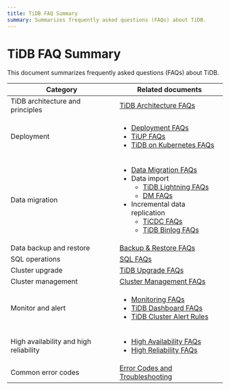 ```yaml
---
title: TiDB FAQ Summary
summary: Summarizes frequently asked questions (FAQs) about TiDB.
---
```


# TiDB FAQ Summary

This document summarizes frequently asked questions (FAQs) about TiDB.

<table>
<thead>
  <tr>
    <th>Category</th>
    <th>Related documents</th>
  </tr>
</thead>
<tbody>
  <tr>
    <td>TiDB architecture and principles</td>
    <td><a href="https://docs.pingcap.com/tidb/v7.1/tidb-faq">TiDB Architecture FAQs</a></td>
  </tr>
  <tr>
    <td>Deployment</td>
    <td><ul><li><a href="https://docs.pingcap.com/tidb/v7.1/deploy-and-maintain-faq">Deployment FAQs</a></li><li><a href="https://docs.pingcap.com/tidb/v7.1/tiup-faq">TiUP FAQs</a></li><li><a href="https://docs.pingcap.com/tidb-in-kubernetes/stable/faq">TiDB on Kubernetes FAQs</a></li></ul></td>
  </tr>
  <tr>
    <td>Data migration</td>
    <td>
      <ul>
        <li><a href="https://docs.pingcap.com/tidb/v7.1/migration-tidb-faq">Data Migration FAQs</a></li>
        <li>Data import
          <ul>
            <li><a href="https://docs.pingcap.com/tidb/v7.1/tidb-lightning-faq">TiDB Lightning FAQs</a></li>
            <li><a href="https://docs.pingcap.com/tidb/v7.1/dm-faq">DM FAQs</a></li>
          </ul>
        </li>
        <li>Incremental data replication
          <ul>
            <li><a href="https://docs.pingcap.com/tidb/v7.1/ticdc-faq">TiCDC FAQs</a></li>
            <li><a href="https://docs.pingcap.com/tidb/v7.1/tidb-binlog-faq">TiDB Binlog FAQs</a></li>
          </ul>
        </li>
      </ul>
    </td>
  </tr>
  <tr>
    <td>Data backup and restore</td>
    <td><a href="https://docs.pingcap.com/tidb/v7.1/backup-and-restore-faq">Backup &amp; Restore FAQs</a></td>
  </tr>
  <tr>
    <td>SQL operations</td>
    <td><a href="https://docs.pingcap.com/tidb/v7.1/sql-faq">SQL FAQs</a></td>
  </tr>
  <tr>
    <td>Cluster upgrade</td>
    <td><a href="https://docs.pingcap.com/tidb/v7.1/upgrade-faq">TiDB Upgrade FAQs</a></td>
  </tr>
  <tr>
    <td>Cluster management</td>
    <td><a href="https://docs.pingcap.com/tidb/v7.1/manage-cluster-faq">Cluster Management FAQs</a></td>
  </tr>
  <tr>
    <td>Monitor and alert</td>
    <td><ul><li><a href="https://docs.pingcap.com/tidb/v7.1/monitor-faq">Monitoring FAQs</a></li><li><a href="https://docs.pingcap.com/tidb/v7.1/dashboard-faq">TiDB Dashboard FAQs</a></li><li><a href="https://docs.pingcap.com/tidb/v7.1/alert-rules">TiDB Cluster Alert Rules</a></li></ul></td>
  </tr>
  <tr>
    <td>High availability and high reliability</td>
    <td><ul><li><a href="https://docs.pingcap.com/tidb/v7.1/high-availability-faq">High Availability FAQs</a></li><li><a href="https://docs.pingcap.com/tidb/v7.1/high-reliability-faq">High Reliability FAQs</a></li></ul></td>
  </tr>
  <tr>
    <td>Common error codes</td>
    <td><a href="https://docs.pingcap.com/tidb/v7.1/error-codes">Error Codes and Troubleshooting</a></td>
  </tr>
</tbody>
</table>